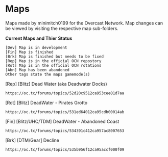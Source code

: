Maps
====

Maps made by minimitch0199 for the Overcast Network.
Map changes can be viewed by visiting the respective map sub-folders.

**Current Maps and Thier Status**
```
[Dev] Map is in development
[Fin] Map is finished
[Brk] Map is finished but needs to be fixed
[Rep] Map is in the official OCN repostory
[Rot] Map is in the official OCN rotations
[Abn] Map has been abandoned
Other tags state the maps gamemode(s)
```

[Rep] [Blitz] Dead Water (aka Deadwater Docks)
```
https://oc.tc/forums/topics/52d20c9512ca953cee01d7aa
```

[Rot] [Blitz] DeadWater - Pirates Grotto
```
https://oc.tc/forums/topics/531ed64012ca95cdb00014ab
```

[Fin] [Blitz/UHC/TDM] DeadWater - Abandoned Coast
```
https://oc.tc/forums/topics/534391c412ca957ac8007653
```

[Brk] [DTM/Gear] Decline
```
https://oc.tc/forums/topics/535b956f12ca95accf000f09
```
